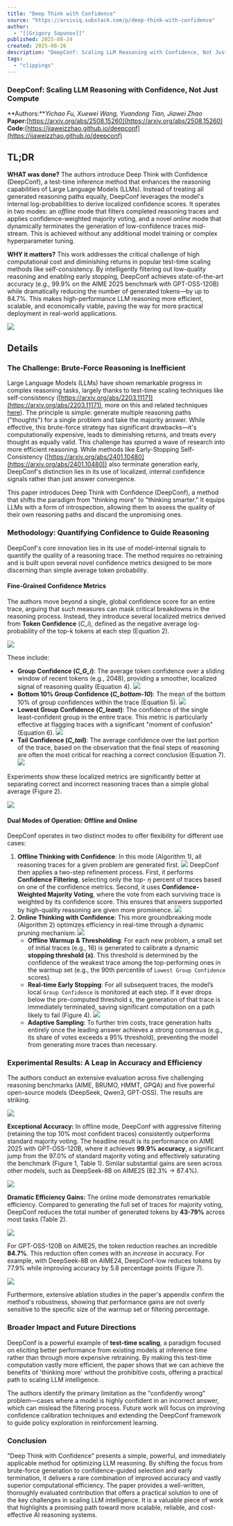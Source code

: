 ```yaml
---
title: "Deep Think with Confidence"
source: "https://arxiviq.substack.com/p/deep-think-with-confidence"
author:
  - "[[Grigory Sapunov]]"
published: 2025-08-24
created: 2025-08-26
description: "DeepConf: Scaling LLM Reasoning with Confidence, Not Just Compute"
tags:
  - "clippings"
---
```

### DeepConf: Scaling LLM Reasoning with Confidence, Not Just Compute

**Authors:***Yichao Fu, Xuewei Wang, Yuandong Tian, Jiawei Zhao*  
**Paper:**[https://arxiv.org/abs/2508.15260](https://arxiv.org/abs/2508.15260)  
**Code:**[https://jiaweizzhao.github.io/deepconf](https://jiaweizzhao.github.io/deepconf)

## TL;DR

**WHAT was done?** The authors introduce Deep Think with Confidence (DeepConf), a test-time inference method that enhances the reasoning capabilities of Large Language Models (LLMs). Instead of treating all generated reasoning paths equally, DeepConf leverages the model's internal log-probabilities to derive localized confidence scores. It operates in two modes: an *offline* mode that filters completed reasoning traces and applies confidence-weighted majority voting, and a novel *online* mode that dynamically terminates the generation of low-confidence traces mid-stream. This is achieved without any additional model training or complex hyperparameter tuning.

**WHY it matters?** This work addresses the critical challenge of high computational cost and diminishing returns in popular test-time scaling methods like self-consistency. By intelligently filtering out low-quality reasoning and enabling early stopping, DeepConf achieves state-of-the-art accuracy (e.g., 99.9% on the AIME 2025 benchmark with GPT-OSS-120B) while dramatically reducing the number of generated tokens—by up to 84.7%. This makes high-performance LLM reasoning more efficient, scalable, and economically viable, paving the way for more practical deployment in real-world applications.

![](https://substackcdn.com/image/fetch/$s_!EqLQ!,w_424,c_limit,f_webp,q_auto:good,fl_progressive:steep/https%3A%2F%2Fsubstack-post-media.s3.amazonaws.com%2Fpublic%2Fimages%2Fc14868cf-d1c3-44ff-951a-19f9b9c07ee7_1280x896.png)

## Details

### The Challenge: Brute-Force Reasoning is Inefficient

Large Language Models (LLMs) have shown remarkable progress in complex reasoning tasks, largely thanks to test-time scaling techniques like self-consistency ([https://arxiv.org/abs/2203.11171](https://arxiv.org/abs/2203.11171), more on this and related techniques [here](https://gonzoml.substack.com/p/chain-of-thought-tree-of-thought)). The principle is simple: generate multiple reasoning paths ("thoughts") for a single problem and take the majority answer. While effective, this brute-force strategy has significant drawbacks—it's computationally expensive, leads to diminishing returns, and treats every thought as equally valid. This challenge has spurred a wave of research into more efficient reasoning. While methods like Early-Stopping Self-Consistency ([https://arxiv.org/abs/2401.10480](https://arxiv.org/abs/2401.10480)) also terminate generation early, DeepConf's distinction lies in its use of localized, internal confidence signals rather than just answer convergence.

This paper introduces Deep Think with Confidence (DeepConf), a method that shifts the paradigm from "thinking more" to "thinking smarter." It equips LLMs with a form of introspection, allowing them to assess the quality of their own reasoning paths and discard the unpromising ones.

### Methodology: Quantifying Confidence to Guide Reasoning

DeepConf's core innovation lies in its use of model-internal signals to quantify the quality of a reasoning trace. The method requires no retraining and is built upon several novel confidence metrics designed to be more discerning than simple average token probability.

#### Fine-Grained Confidence Metrics

The authors move beyond a single, global confidence score for an entire trace, arguing that such measures can mask critical breakdowns in the reasoning process. Instead, they introduce several localized metrics derived from **Token Confidence** (*C\_i*), defined as the negative average log-probability of the top-k tokens at each step (Equation 2).

![](https://substackcdn.com/image/fetch/$s_!diyF!,w_424,c_limit,f_webp,q_auto:good,fl_progressive:steep/https%3A%2F%2Fsubstack-post-media.s3.amazonaws.com%2Fpublic%2Fimages%2F96518c4b-1089-4d5e-9a88-47689f55e4dd_817x195.png)

These include:

- **Group Confidence (*****C\_G\_i*****)**: The average token confidence over a sliding window of recent tokens (e.g., 2048), providing a smoother, localized signal of reasoning quality (Equation 4).
	![](https://substackcdn.com/image/fetch/$s_!Yrqv!,w_424,c_limit,f_webp,q_auto:good,fl_progressive:steep/https%3A%2F%2Fsubstack-post-media.s3.amazonaws.com%2Fpublic%2Fimages%2F65eb9c17-c5dd-450b-ae6a-df7dce476d56_548x65.png)
- **Bottom 10% Group Confidence (*****C\_bottom-10*****)**: The mean of the
	bottom 10% of group confidences within the trace (Equation 5).
	![](https://substackcdn.com/image/fetch/$s_!eYvq!,w_424,c_limit,f_webp,q_auto:good,fl_progressive:steep/https%3A%2F%2Fsubstack-post-media.s3.amazonaws.com%2Fpublic%2Fimages%2Faf8aaa2c-ceb1-4874-9b53-b1ada7623ac4_560x66.png)
- **Lowest Group Confidence (*****C\_least*****)**: The confidence of the single least-confident group in the entire trace. This metric is particularly effective at flagging traces with a significant "moment of confusion" (Equation 6).
	![](https://substackcdn.com/image/fetch/$s_!oB9k!,w_424,c_limit,f_webp,q_auto:good,fl_progressive:steep/https%3A%2F%2Fsubstack-post-media.s3.amazonaws.com%2Fpublic%2Fimages%2F66c4cb13-c880-409e-bd8a-7f66e129d77a_536x46.png)
- **Tail Confidence (*****C\_tail*****)**: The average confidence over the last portion of the trace, based on the observation that the final steps of reasoning are often the most critical for reaching a correct conclusion (Equation 7).
	![](https://substackcdn.com/image/fetch/$s_!j-Cw!,w_424,c_limit,f_webp,q_auto:good,fl_progressive:steep/https%3A%2F%2Fsubstack-post-media.s3.amazonaws.com%2Fpublic%2Fimages%2F04a19286-ddb9-4f4a-85ce-00958b4d9baf_552x62.png)

Experiments show these localized metrics are significantly better at separating correct and incorrect reasoning traces than a simple global average (Figure 2).

![](https://substackcdn.com/image/fetch/$s_!suCV!,w_424,c_limit,f_webp,q_auto:good,fl_progressive:steep/https%3A%2F%2Fsubstack-post-media.s3.amazonaws.com%2Fpublic%2Fimages%2F0322999e-dc45-40e6-9d6c-7b559639cae7_1100x303.png)

#### Dual Modes of Operation: Offline and Online

DeepConf operates in two distinct modes to offer flexibility for different use cases:

1. **Offline Thinking with Confidence**: In this mode (Algorithm 1), all reasoning traces for a given problem are generated first.
	![](https://substackcdn.com/image/fetch/$s_!unqg!,w_424,c_limit,f_webp,q_auto:good,fl_progressive:steep/https%3A%2F%2Fsubstack-post-media.s3.amazonaws.com%2Fpublic%2Fimages%2Fc7e52ac7-de82-4224-9e30-3f6e53d22f7b_1069x300.png)
	DeepConf then applies a two-step refinement process. First, it performs **Confidence Filtering**, selecting only the top- *η* percent of traces based on one of the confidence metrics. Second, it uses **Confidence-Weighted Majority Voting**, where the vote from each surviving trace is weighted by its confidence score. This ensures that answers supported by high-quality reasoning are given more prominence.
	![](https://substackcdn.com/image/fetch/$s_!B2su!,w_424,c_limit,f_webp,q_auto:good,fl_progressive:steep/https%3A%2F%2Fsubstack-post-media.s3.amazonaws.com%2Fpublic%2Fimages%2F18f2157f-942d-41af-a615-fd1df099614d_1380x791.png)
2. **Online Thinking with Confidence**: This more groundbreaking mode (Algorithm 2) optimizes efficiency in real-time through a dynamic pruning mechanism:
	![](https://substackcdn.com/image/fetch/$s_!hcVH!,w_424,c_limit,f_webp,q_auto:good,fl_progressive:steep/https%3A%2F%2Fsubstack-post-media.s3.amazonaws.com%2Fpublic%2Fimages%2F345120d8-7d3b-4b46-836a-cd5619a617c2_1076x489.png)
	- **Offline Warmup & Thresholding**: For each new problem, a small set of initial traces (e.g., 16) is generated to calibrate a dynamic **stopping threshold (*****s*****)**. This threshold is determined by the confidence of the weakest trace among the top-performing ones in the warmup set (e.g., the 90th percentile of `Lowest Group Confidence` scores).
	- **Real-time Early Stopping**: For all subsequent traces, the model’s local `Group Confidence` is monitored at each step. If it ever drops below the pre-computed threshold *s*, the generation of that trace is immediately terminated, saving significant computation on a path likely to fail (Figure 4).
		![](https://substackcdn.com/image/fetch/$s_!7x2p!,w_424,c_limit,f_webp,q_auto:good,fl_progressive:steep/https%3A%2F%2Fsubstack-post-media.s3.amazonaws.com%2Fpublic%2Fimages%2F3aaba6ed-311a-400c-bb26-6329c337a243_1104x532.png)
	- **Adaptive Sampling**: To further trim costs, trace generation halts entirely once the leading answer achieves a strong consensus (e.g., its share of votes exceeds a 95% threshold), preventing the model from generating more traces than necessary.

### Experimental Results: A Leap in Accuracy and Efficiency

The authors conduct an extensive evaluation across five challenging reasoning benchmarks (AIME, BRUMO, HMMT, GPQA) and five powerful open-source models (DeepSeek, Qwen3, GPT-OSS). The results are striking.

![](https://substackcdn.com/image/fetch/$s_!tb8Z!,w_424,c_limit,f_webp,q_auto:good,fl_progressive:steep/https%3A%2F%2Fsubstack-post-media.s3.amazonaws.com%2Fpublic%2Fimages%2Fc5ce1f22-0ca9-4046-89d0-0b7bb1ca3368_825x521.png)

**Exceptional Accuracy:** In offline mode, DeepConf with aggressive filtering (retaining the top 10% most confident traces) consistently outperforms standard majority voting. The headline result is its performance on AIME 2025 with GPT-OSS-120B, where it achieves **99.9% accuracy**, a significant jump from the 97.0% of standard majority voting and effectively saturating the benchmark (Figure 1, Table 1). Similar substantial gains are seen across other models, such as DeepSeek-8B on AIME25 (82.3% → 87.4%).

![](https://substackcdn.com/image/fetch/$s_!SXmx!,w_424,c_limit,f_webp,q_auto:good,fl_progressive:steep/https%3A%2F%2Fsubstack-post-media.s3.amazonaws.com%2Fpublic%2Fimages%2F34a6e157-5008-4442-92d5-87db03f85351_544x314.png)

**Dramatic Efficiency Gains:** The online mode demonstrates remarkable efficiency. Compared to generating the full set of traces for majority voting, DeepConf reduces the total number of generated tokens by **43-79%** across most tasks (Table 2).

![](https://substackcdn.com/image/fetch/$s_!0CVP!,w_424,c_limit,f_webp,q_auto:good,fl_progressive:steep/https%3A%2F%2Fsubstack-post-media.s3.amazonaws.com%2Fpublic%2Fimages%2Fb09901cc-897c-4859-8669-240d4d31c662_1096x559.png)

For GPT-OSS-120B on AIME25, the token reduction reaches an incredible **84.7%**. This reduction often comes with an *increase* in accuracy. For example, with DeepSeek-8B on AIME24, DeepConf-low reduces tokens by 77.9% while improving accuracy by 5.8 percentage points (Figure 7).

![](https://substackcdn.com/image/fetch/$s_!BE6g!,w_424,c_limit,f_webp,q_auto:good,fl_progressive:steep/https%3A%2F%2Fsubstack-post-media.s3.amazonaws.com%2Fpublic%2Fimages%2F5715b6a4-ed3d-46db-be8f-616fe5e04e99_1108x312.png)

Furthermore, extensive ablation studies in the paper's appendix confirm the method's robustness, showing that performance gains are not overly sensitive to the specific size of the warmup set or filtering percentage.

### Broader Impact and Future Directions

DeepConf is a powerful example of **test-time scaling**, a paradigm focused on eliciting better performance from existing models at inference time rather than through more expensive retraining. By making this test-time computation vastly more efficient, the paper shows that we can achieve the benefits of 'thinking more' without the prohibitive costs, offering a practical path to scaling LLM intelligence.

The authors identify the primary limitation as the "confidently wrong" problem—cases where a model is highly confident in an incorrect answer, which can mislead the filtering process. Future work will focus on improving confidence calibration techniques and extending the DeepConf framework to guide policy exploration in reinforcement learning.

### Conclusion

"Deep Think with Confidence" presents a simple, powerful, and immediately applicable method for optimizing LLM reasoning. By shifting the focus from brute-force generation to confidence-guided selection and early termination, it delivers a rare combination of improved accuracy and vastly superior computational efficiency. The paper provides a well-written, thoroughly evaluated contribution that offers a practical solution to one of the key challenges in scaling LLM intelligence. It is a valuable piece of work that highlights a promising path toward more scalable, reliable, and cost-effective AI reasoning systems.